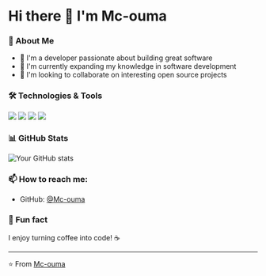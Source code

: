 # Hi there 👋 I'm Mc-ouma

### 📌 About Me
- 🔭 I'm a developer passionate about building great software
- 🌱 I'm currently expanding my knowledge in software development
- 👯 I'm looking to collaborate on interesting open source projects

### 🛠️ Technologies & Tools
![](https://img.shields.io/badge/Code-JavaScript-informational?style=flat&logo=javascript&logoColor=white&color=2bbc8a)
![](https://img.shields.io/badge/Code-Python-informational?style=flat&logo=python&logoColor=white&color=2bbc8a)
![](https://img.shields.io/badge/Tools-Git-informational?style=flat&logo=git&logoColor=white&color=2bbc8a)
![](https://img.shields.io/badge/Tools-GitHub-informational?style=flat&logo=github&logoColor=white&color=2bbc8a)

### 📊 GitHub Stats
![Your GitHub stats](https://github-readme-stats.vercel.app/api?username=Mc-ouma&show_icons=true&theme=radical)

### 📫 How to reach me:
- GitHub: [@Mc-ouma](https://github.com/Mc-ouma)

### 🌟 Fun fact
I enjoy turning coffee into code! ☕️

---
⭐️ From [Mc-ouma](https://github.com/Mc-ouma)
